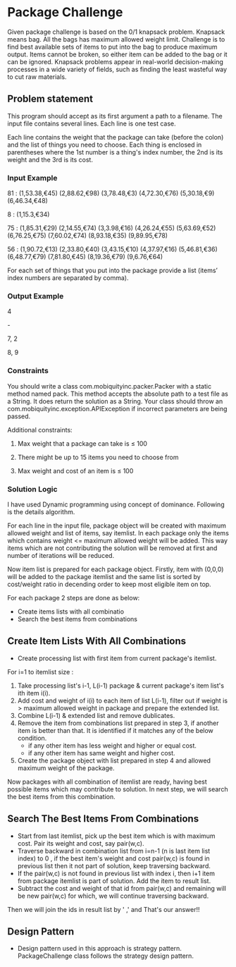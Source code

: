 # Package Challenge

Given package challenge is based on the 0/1 knapsack problem. Knapsack means bag. All the bags has maximum allowed weight limit. Challenge is to find best available sets of items to put into the bag to produce maximum output. Items cannot be broken, so either item can be added to the bag or it can be ignored. Knapsack problems appear in real-world decision-making processes in a wide variety of fields, such as finding the least wasteful way to cut raw materials.

## Problem statement

This program should accept as its first argument a path to a filename. The input file contains several lines. Each line is one test case.

Each line contains the weight that the package can take (before the colon) and the list of things you need to choose. Each thing is enclosed in parentheses where the 1st number is a thing's index number, the 2nd is its weight and the 3rd is its cost. 

### Input Example

81 : (1,53.38,€45) (2,88.62,€98) (3,78.48,€3) (4,72.30,€76) (5,30.18,€9) (6,46.34,€48)

8 : (1,15.3,€34)

75 : (1,85.31,€29) (2,14.55,€74) (3,3.98,€16) (4,26.24,€55) (5,63.69,€52) (6,76.25,€75) (7,60.02,€74) (8,93.18,€35) (9,89.95,€78)

56 : (1,90.72,€13) (2,33.80,€40) (3,43.15,€10) (4,37.97,€16) (5,46.81,€36) (6,48.77,€79) (7,81.80,€45) (8,19.36,€79) (9,6.76,€64)

For each set of things that you put into the package provide a list (items’ index numbers are separated by comma).
 

### Output Example

4

\-

7, 2

8, 9

### Constraints

You should write a class com.mobiquityinc.packer.Packer with a static method named pack. This method accepts the absolute path to a test file as a String. It does return the solution as a String. Your class should throw an com.mobiquityinc.exception.APIException if incorrect parameters are being passed.

Additional constraints:

1. Max weight that a package can take is ≤ 100

2. There might be up to 15 items you need to choose from

3. Max weight and cost of an item is ≤ 100

 
### Solution Logic


I have used Dynamic programming using concept of dominance. Following is the details algorithm.

 
For each line in the input file, package object will be created with maximum allowed weight and list of items, say itemlist. In each package only the
items which contains weight <= maximum allowed weight will be added. This way items which are not contributing the solution will be removed at first 
and number of iterations will be reduced.

Now item list is prepared for each package object. Firstly, item with (0,0,0) will be added to the package itemlist and the same list is sorted by 
cost/weight ratio in decending order to keep most eligible item on top.

For each package 2 steps are done as below:

-	Create items lists with all combinatio
- 	Search the best items from combinations

## Create Item Lists With All Combinations 

- Create processing list with first item from current package's itemlist.

For i=1 to itemlist size : 

1. Take processing list's i-1, L(i-1) package & current package's item list's ith item i(i).
2. Add cost and weight of i(i) to each item of list L(i-1), filter out if weight is > maximum allowed weight in package and prepare the extended list.
3. Combine L(i-1) & extended list and remove dublicates.
4. Remove the item from combinations list prepared in step 3, if another item is better than that. It is identified if it matches any of the below condition.
	-	if any other item has less weight and higher or equal cost. 
	-	if any other item has same weight and higher cost.
5. Create the package object with list prepared in step 4 and allowed maximum weight of the package. 

Now packages with all combination of itemlist are ready, having best possible items which may contribute to solution. In next step, we will search the 
best items from this combination.

## 	Search The Best Items From Combinations

- Start from last itemlist, pick up the best item which is with maximum cost. Pair its weight and cost, say pair(w,c).
- Traverse backward in combination list from i=n-1 (n is last item list index) to 0 , if the best item's weight and cost pair(w,c) is found in previous list then it not part of solution, keep traversing backward.
- If the pair(w,c) is not found in previous list with index i, then i+1 item from package itemlist is part of solution. Add the item to result list.
- Subtract the cost and weight of that id from pair(w,c) and remaining will be new pair(w,c) for which, we will continue traversing backward. 

Then we will join the ids in result list by ' ,' and That's our answer!! 

## Design Pattern

- Design pattern used in this approach is strategy pattern. PackageChallenge class follows the strategy design pattern.
